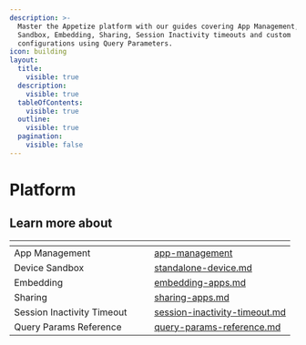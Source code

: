 ```yaml
---
description: >-
  Master the Appetize platform with our guides covering App Management, Device
  Sandbox, Embedding, Sharing, Session Inactivity timeouts and custom
  configurations using Query Parameters.
icon: building
layout:
  title:
    visible: true
  description:
    visible: true
  tableOfContents:
    visible: true
  outline:
    visible: true
  pagination:
    visible: false
---
```


# Platform

## Learn more about

<table data-card-size="large" data-view="cards"><thead><tr><th></th><th data-hidden></th><th data-hidden></th><th data-hidden data-card-target data-type="content-ref"></th></tr></thead><tbody><tr><td>App Management</td><td></td><td></td><td><a href="app-management/">app-management</a></td></tr><tr><td>Device Sandbox</td><td></td><td></td><td><a href="standalone-device.md">standalone-device.md</a></td></tr><tr><td>Embedding</td><td></td><td></td><td><a href="embedding-apps.md">embedding-apps.md</a></td></tr><tr><td>Sharing</td><td></td><td></td><td><a href="sharing-apps.md">sharing-apps.md</a></td></tr><tr><td>Session Inactivity Timeout</td><td></td><td></td><td><a href="session-inactivity-timeout.md">session-inactivity-timeout.md</a></td></tr><tr><td>Query Params Reference</td><td></td><td></td><td><a href="query-params-reference.md">query-params-reference.md</a></td></tr></tbody></table>
